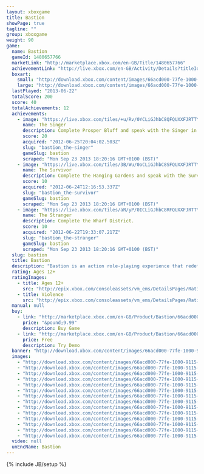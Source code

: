 ```yaml
---
layout: xboxgame
title: Bastion
showPage: true
tagline: ""
group: xboxgame
weight: 90
game: 
  name: Bastion
  gameId: 1480657766
  marketLink: "http://marketplace.xbox.com/en-GB/Title/1480657766"
  achievementLink: "http://live.xbox.com/en-GB/Activity/Details?titleId=1480657766"
  boxart: 
    small: "http://download.xbox.com/content/images/66acd000-77fe-1000-9115-d80258410b66/1033/boxartsm.jpg"
    large: "http://download.xbox.com/content/images/66acd000-77fe-1000-9115-d80258410b66/1033/boxartlg.jpg"
  lastPlayed: "2013-06-22"
  totalScore: 200
  score: 40
  totalAchievements: 12
  achievements: 
    - image: "https://live.xbox.com/tiles/+u/Rv/0YCLiGJhbC8QFQUXXFJRTTY2L2FjaC8wL2QAAAAA5+fn-kDk4Q==.jpg"
      name: The Singer
      description: Complete Prosper Bluff and speak with the Singer in the Bastion.
      score: 20
      acquired: "2012-06-25T20:04:02.503Z"
      slug: "bastion_the-singer"
      gameSlug: bastion
      scraped: "Mon Sep 23 2013 18:20:16 GMT+0100 (BST)"
    - image: "https://live.xbox.com/tiles/3B/Wu/0oCLiGJhbC8SFQUXXFJRTTY2L2FjaC8wL2YAAAAA5+fn-YEVxw==.jpg"
      name: The Survivor
      description: Complete the Hanging Gardens and speak with the Survivor in the Bastion.
      score: 10
      acquired: "2012-06-24T12:16:53.337Z"
      slug: "bastion_the-survivor"
      gameSlug: bastion
      scraped: "Mon Sep 23 2013 18:20:16 GMT+0100 (BST)"
    - image: "https://live.xbox.com/tiles/aR/yP/0ICLiGJhbC8RFQUXXFJRTTY2L2FjaC8wL2UAAAAA5+fn-6Accg==.jpg"
      name: The Stranger
      description: Complete the Wharf District.
      score: 10
      acquired: "2012-06-22T19:33:07.217Z"
      slug: "bastion_the-stranger"
      gameSlug: bastion
      scraped: "Mon Sep 23 2013 18:20:16 GMT+0100 (BST)"
  slug: bastion
  title: Bastion
  description: "Bastion is an action role-playing experience that redefines storytelling in games, with a reactive narrator who marks your every move. Explore more than 40 lush hand-painted environments as you discover the secrets of the Calamity, a surreal catastrophe that shattered the world to pieces. Wield a huge arsenal of upgradeable weapons and battle savage beasts adapted to their new habitat. Finish the main story to unlock New Game Plus mode and continue your journey!"
  rating: Ages 12+
  ratingImages: 
    - title: Ages 12+
      src: "http://epix.xbox.com/consoleassets/vm_ems/DetailsPages/RatingSystemID/14/default/Values/14003.png"
    - title: Violence
      src: "http://epix.xbox.com/consoleassets/vm_ems/DetailsPages/RatingSystemID/14/default/Descriptors/14005.png"
  manual: null
  buy: 
    - link: "http://marketplace.xbox.com/en-GB/Product/Bastion/66acd000-77fe-1000-9115-d80258410b66?purchase=1&amp;DownloadType=Game"
      price: "&pound;9.99"
      description: Buy Game
    - link: "http://marketplace.xbox.com/en-GB/Product/Bastion/66acd000-77fe-1000-9115-d80258410b66?purchase=1&amp;DownloadType=GameDemo"
      price: Free
      description: Try Demo
  banner: "http://download.xbox.com/content/images/66acd000-77fe-1000-9115-d80258410b66/1033/banner.png"
  images: 
    - "http://download.xbox.com/content/images/66acd000-77fe-1000-9115-d80258410b66/1033/screenlg1.jpg"
    - "http://download.xbox.com/content/images/66acd000-77fe-1000-9115-d80258410b66/1033/screenlg2.jpg"
    - "http://download.xbox.com/content/images/66acd000-77fe-1000-9115-d80258410b66/1033/screenlg3.jpg"
    - "http://download.xbox.com/content/images/66acd000-77fe-1000-9115-d80258410b66/1033/screenlg4.jpg"
    - "http://download.xbox.com/content/images/66acd000-77fe-1000-9115-d80258410b66/1033/screenlg5.jpg"
    - "http://download.xbox.com/content/images/66acd000-77fe-1000-9115-d80258410b66/1033/screenlg6.jpg"
    - "http://download.xbox.com/content/images/66acd000-77fe-1000-9115-d80258410b66/1033/screenlg7.jpg"
    - "http://download.xbox.com/content/images/66acd000-77fe-1000-9115-d80258410b66/1033/screenlg8.jpg"
    - "http://download.xbox.com/content/images/66acd000-77fe-1000-9115-d80258410b66/1033/screenlg9.jpg"
    - "http://download.xbox.com/content/images/66acd000-77fe-1000-9115-d80258410b66/1033/screenlg10.jpg"
    - "http://download.xbox.com/content/images/66acd000-77fe-1000-9115-d80258410b66/1033/screenlg11.jpg"
    - "http://download.xbox.com/content/images/66acd000-77fe-1000-9115-d80258410b66/1033/screenlg12.jpg"
    - "http://download.xbox.com/content/images/66acd000-77fe-1000-9115-d80258410b66/1033/screenlg13.jpg"
    - "http://download.xbox.com/content/images/66acd000-77fe-1000-9115-d80258410b66/1033/screenlg14.jpg"
  video: null
  unEncName: Bastion
---
```

{% include JB/setup %}
